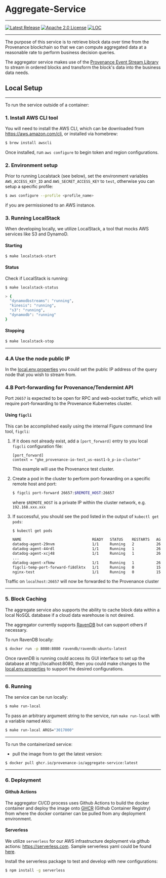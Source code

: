 # Aggregate-Service

---

[![Latest Release][release-badge]][release-latest]
[![Apache 2.0 License][license-badge]][license-url]
[![LOC][loc-badge]][loc-report]

[release-badge]: https://img.shields.io/github/v/tag/provenance-io/aggregate-service.svg
[release-latest]: https://github.com/provenance-io/aggregate-service/releases/latest
[license-badge]: https://img.shields.io/github/license/provenance-io/aggregate-service.svg
[license-url]: https://github.com/provenance-io/aggregate-service/blob/main/LICENSE
[loc-badge]: https://tokei.rs/b1/github/provenance-io/aggregate-service
[loc-report]: https://github.com/provenance-io/aggregate-service

---

The purpose of this service is to retrieve block data over time from the Provenance 
blockchain so that we can compute aggregated data at a reasonable rate to perform 
business decision queries.

The aggregator service makes use of the [Provenance Event Stream Library](https://github.com/provenance-io/event-stream) 
to stream in ordered blocks and transform the block's data into the business data needs.

## Local Setup

---

To run the service outside of a container:

### 1. Install AWS CLI tool

You will need to install the AWS CLI, which can be downloaded from https://aws.amazon.com/cli, or
installed via homebrew:

```bash
$ brew install awscli
```

Once installed, run `aws configure` to begin token and region configurations.

### 2. Environment setup

Prior to running Localstack (see below), set the environment variables `AWS_ACCESS_KEY_ID` and `AWS_SECRET_ACCESS_KEY` to `test`, otherwise you can setup a specific profile:

```bash
$ aws configure --profile <profile_name>
```

if you are permissioned to an AWS instance.

### 3. Running LocalStack

When developing locally, we utilize LocalStack, a tool that mocks AWS services like S3 and DynamoD.

#### Starting

```bash
$ make localstack-start
```

#### Status

Check if LocalStack is running:

```bash
$ make localstack-status

> {
  "dynamodbstreams": "running",
  "kinesis": "running",
  "s3": "running",
  "dynamodb": "running"
}
```

#### Stopping

```bash
$ make localstack-stop
```
---
### 4.A Use the node public IP

In the [local.env.properties](hhttps://github.com/provenance-io/aggregate-service/blob/a0257f85f203cc65f3a63eeee3d3332dedec133c/src/main/resources/local.env.properties#L8) you could set the public IP address of the
query node that you wish to stream from.

### 4.B Port-forwarding for Provenance/Tendermint API

Port `26657` is expected to be open for RPC and web-socket traffic, which will
require port-forwarding to the Provenance Kubernetes cluster.

#### Using `figcli`

This can be accomplished easily using the internal Figure command line tool, `figcli`:

1. If it does not already exist, add a `[port_forward]` entry to you local `figcli`
   configuration file:

   ```
   [port_forward]
   context = "gke_provenance-io-test_us-east1-b_p-io-cluster"
   ```

   This example will use the Provenance test cluster.

2. Create a pod in the cluster to perform port-forwarding on a specific remote host and port:

   ```bash
   $ figcli port-forward 26657:$REMOTE_HOST:26657
   ```
   where `$REMOTE_HOST` is a private IP within the cluster network, e.g. `192.168.xxx.xxx`

3. If successful, you should see the pod listed in the output of `kubectl get pods`:

   ```bash
   $ kubectl get pods
   
   NAME                                READY   STATUS    RESTARTS   AGE
   datadog-agent-29nvm                 1/1     Running   2          26d
   datadog-agent-44rdl                 1/1     Running   1          26d
   datadog-agent-xcj48                 1/1     Running   1          26d
   ...
   datadog-agent-xfkmw                 1/1     Running   1          26d
   figcli-temp-port-forward-fi8dlktx   1/1     Running   0          15m   <<<
   nginx-test                          1/1     Running   0          154d
   ```
   
Traffic on `localhost:26657` will now be forwarded to the Provenance cluster

---

### 5. Block Caching

The aggregate service also supports the ability to cache block data within a local NoSQL database if a cloud data warehouse is not desired.

The aggregator currently supports [RavenDB](https://ravendb.net/) but can support others if necessary.

To run RavenDB locally:
```bash
$ docker run -p 8080:8080 ravendb/ravendb:ubuntu-latest
```
Once ravenDB is running could access its GUI interface to set up the database at http://localhost:8080, then you could make changes to the [local.env.properties](https://github.com/provenance-io/aggregate-service/blob/main/src/main/resources/local.env.properties) to support the desired configurations. 


---

### 6. Running

The service can be run locally:

```bash
$ make run-local
```

To pass an arbitrary argument string to the service, run `make run-local` with a variable named `ARGS`:

```bash
$ make run-local ARGS="3017000"
```

---

To run the containerized service:

- pull the image from to get the latest version:
```
$ docker pull ghcr.io/provenance-io/aggregate-service:latest
```
---

### 6. Deployment

#### Github Actions

The aggregator CI/CD process uses Github Actions to build the docker container and deploy the image onto [GHCR](https://github.com/features/packages) (Github Container Registry) from where the docker container can be pulled from any deployment environment.

#### Serverless

We utilize `serverless` for our AWS infrastructure deployment via github actions: https://serverless.com. Sample serverless yaml could be found [here](https://github.com/provenance-io/aggregate-service/blob/main/serverless_example.yml).

Install the serverless package to test and develop with new configurations:

```bash
$ npm install -g serverless
```


